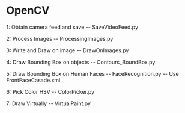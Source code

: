 # OpenCV
 1: Obtain camera feed and save -- SaveVideoFeed.py 
 
 2: Process Images -- ProcessingImages.py 

 3: Write and Draw on image -- DrawOnImages.py
 
 4: Draw Bounding Box on objects -- Contours_BoundBox.py
 
 5: Draw Bounding Box on Human Faces -- FaceRecognition.py -- Use FrontFaceCasade.xml
 
 6: Pick Color HSV -- ColorPicker.py
 
 7: Draw Virtually -- VirtualPaint.py
